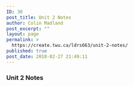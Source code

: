 ```yaml
---
ID: 30
post_title: Unit 2 Notes
author: Colin Madland
post_excerpt: ""
layout: page
permalink: >
  https://create.twu.ca/ldrs663/unit-2-notes/
published: true
post_date: 2018-02-27 21:49:11
---
```

### Unit 2 Notes